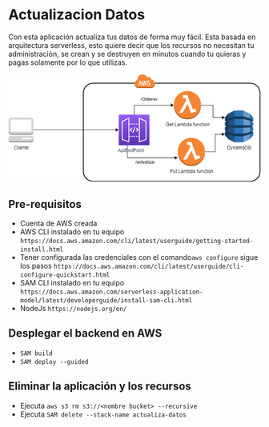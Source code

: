 # Actualizacion Datos
Con esta aplicación actualiza tus datos de forma muy fácil. Esta basada en arquitectura serverless, esto quiere decir que los recursos no necesitan tu administración, se crean y se destruyen en minutos cuando tu quieras y pagas solamente por lo que utilizas.

![diagrama-actualiza-datos.png](./Documentation/diagrama-actualiza-datos.png)

## Pre-requisitos
- Cuenta de AWS creada
- AWS CLI instalado en tu equipo `https://docs.aws.amazon.com/cli/latest/userguide/getting-started-install.html`
- Tener configurada las credenciales con el comando`aws configure` sigue los pasos `https://docs.aws.amazon.com/cli/latest/userguide/cli-configure-quickstart.html`
- SAM CLI instalado en tu equipo `https://docs.aws.amazon.com/serverless-application-model/latest/developerguide/install-sam-cli.html`
- NodeJs `https://nodejs.org/en/`

## Desplegar el backend en AWS
- `SAM build`  
- `SAM deploy --guided`

## Eliminar la aplicación y los recursos
- Ejecuta `aws s3 rm s3://<nombre bucket> --recursive`
- Ejecuta `SAM delete --stack-name actualiza-datos`
